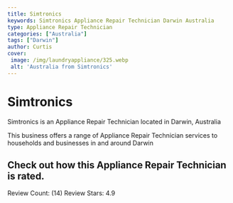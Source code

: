 ```yaml
---
title: Simtronics
keywords: Simtronics Appliance Repair Technician Darwin Australia 
type: Appliance Repair Technician 
categories: ["Australia"]
tags: ["Darwin"]
author: Curtis
cover:
 image: /img/laundryappliance/325.webp
 alt: 'Australia from Simtronics'
---
```


# Simtronics
Simtronics is an Appliance Repair Technician located in Darwin, Australia

This business offers a range of Appliance Repair Technician services to households and businesses in and around Darwin

## Check out how this Appliance Repair Technician is rated.
Review Count: (14)
Review Stars: 4.9
